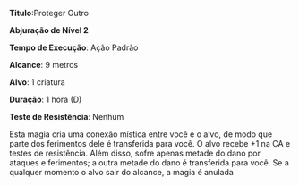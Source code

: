 **Titulo**:Proteger Outro

**Abjuração de Nível 2**

**Tempo de Execução**: Ação Padrão

**Alcance**: 9 metros

**Alvo**: 1 criatura

**Duração**: 1 hora (D)

**Teste de Resistência**: Nenhum

Esta magia cria uma conexão mística entre você e o alvo, de modo que parte dos ferimentos dele é transferida para você.
O alvo recebe +1 na CA e testes de resistência. Além disso, sofre apenas metade do dano por ataques e ferimentos; a outra metade do dano é transferida para você.
Se a qualquer momento o alvo sair do alcance, a magia é anulada
